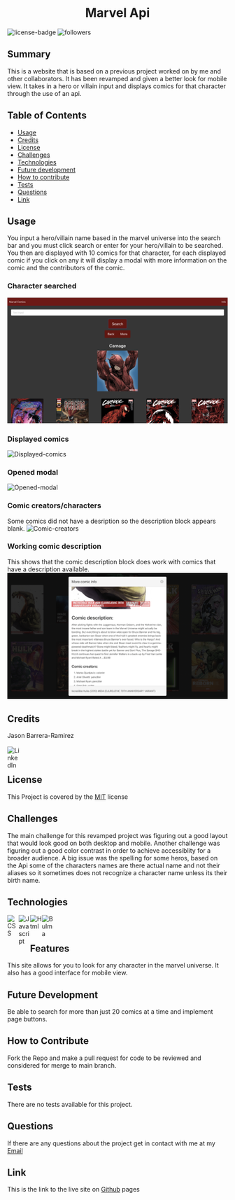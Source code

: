 <h1 align="center">Marvel Api</h1> 
  
[LinkedIn]: https://www.linkedin.com/in/jason-barrera-ramirez-b2a473204/
![license-badge](https://img.shields.io/badge/License-MIT-blueviolet)
![followers](https://img.shields.io/github/followers/jbramirez03?style=social)

[MIT]: https://choosealicense.com/licenses/mit/
## Summary
This is a website that is based on a previous project worked on by me and other collaborators. It has been revamped and given a better look for mobile view. It takes in a hero or villain input and displays comics for that character through the use of an api.
## Table of Contents
- [Usage](#usage)
- [Credits](#credits)
- [License](#license)
- [Challenges](#challenges)
- [Technologies](#technologies)
- [Future development](#future-development)
- [How to contribute](#how-to-contribute)
- [Tests](#tests)
- [Questions](#questions)
- [Link](#link)
## Usage
You input a hero/villain name based in the marvel universe into the search bar and you must click search or enter for your hero/villain to be searched. You then are displayed with 10 comics for that character, for each displayed comic if you click on any it will display a modal with more information on the comic and the contributors of the comic.
### Character searched
![Searched-Character](assets/images/character-pic.png)
### Displayed comics
![Displayed-comics](assets/images/displayed-comics.png)
### Opened modal
![Opened-modal](assets/images/opened-modal.png)
### Comic creators/characters
Some comics did not have a desription so the description block appears blank.
![Comic-creators](assets/images/comic-creators.png)
### Working comic description
This shows that the comic description block does work with comics that have a description available.
![Working-description](assets/images/working-description.png)
## Credits
Jason Barrera-Ramirez<br><br>
[<img align="left" width="28px" alt="LinkedIn" src="https://user-images.githubusercontent.com/82244776/128110957-497edff3-59dc-41d6-89bc-be7570e441fe.png" />][LinkedIn]<br><br>
## License
This Project is covered by the [MIT] license
## Challenges
The main challenge for this revamped project was figuring out a good layout that would look good on both desktop and mobile. Another challenge was figuring out a good color contrast in order to achieve accessiblity for a broader audience. A big issue was the spelling for some heros, based on the Api some of the characters names are there actual name and not their aliases so it sometimes does not recognize a character name unless its their birth name.
## Technologies
<img align="left" width="26px" alt="CSS" src="https://user-images.githubusercontent.com/82244776/128645607-b787e5cb-6f1b-45ab-8c18-ff2e72e27095.png">
<img align="left" width="26px" alt="Javascript" src="https://user-images.githubusercontent.com/82244776/128645657-2dad4760-43e6-42a9-90a5-8f8b3f62b4a0.png">
<img align="left" width="27px" alt="Html" src="https://user-images.githubusercontent.com/82244776/128645723-50b9f81f-429e-48ce-859c-ac23b766a1d6.png">

[<img align="left" width="26px" alt="Bulma" src="https://user-images.githubusercontent.com/82244776/128645995-a66810f8-5616-43be-b295-79673e2b828a.png"/>](https://bulma.io/)<br><br>

## Features
This site allows for you to look for any character in the marvel universe. It also has a good interface for mobile view.
## Future Development
Be able to search for more than just 20 comics at a time and implement page buttons.
## How to Contribute
Fork the Repo and make a pull request for code to be reviewed and considered for merge to main branch.
## Tests
There are no tests available for this project.
## Questions
If there are any questions about the project get in contact with me at my [Email](mailto:jason1287712@gmail.com)
## Link 
This is the link to the live site on [Github](https://jbramirez03.github.io/Marvel-Api/) pages

